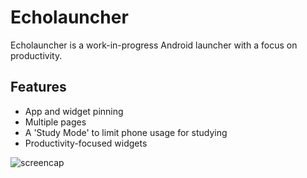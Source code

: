 # Echolauncher

Echolauncher is a work-in-progress Android launcher with a focus on productivity.

## Features
- App and widget pinning
- Multiple pages
- A 'Study Mode' to limit phone usage for studying
- Productivity-focused widgets

![screencap](https://user-images.githubusercontent.com/41289125/185757914-587cd0bd-f4de-4fb0-a76f-e9d12e6a0849.PNG)
